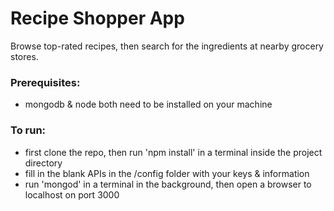 # Recipe Shopper App
Browse top-rated recipes, then search for the ingredients at nearby grocery stores.
### Prerequisites: 
* mongodb & node both need to be installed on your machine
### To run:
* first clone the repo, then run 'npm install' in a terminal inside the project directory
* fill in the blank APIs in the /config folder with your keys & information
* run 'mongod' in a terminal in the background, then open a browser to localhost on port 3000